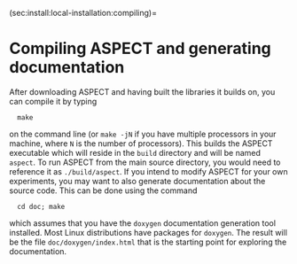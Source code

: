 (sec:install:local-installation:compiling)=
# Compiling ASPECT and generating documentation

After downloading ASPECT and having built the
libraries it builds on, you can compile it by typing

      make

on the command line (or `make -jN` if you have multiple processors in your
machine, where `N` is the number of processors). This builds the
ASPECT executable which will reside in the `build`
directory and will be named `aspect`. To run
ASPECT from the main source directory, you would need
to reference it as `./build/aspect`. If you intend to modify
ASPECT for your own experiments, you may want to also
generate documentation about the source code. This can be done using the
command

      cd doc; make

which assumes that you have the `doxygen` documentation generation tool
installed. Most Linux distributions have packages for `doxygen`. The result
will be the file `doc/doxygen/index.html` that is the starting point for
exploring the documentation.
